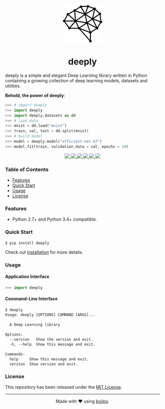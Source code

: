 <div align="center">
  <img src=".github/assets/logo.png" height="128">
  <h1>
      deeply
  </h1>
</div>

deeply is a simple and elegant Deep Learning library written in Python containing a growing collection of deep learning models, datasets and utilities.

**Behold, the power of deeply**:

```python
>>> # import deeply
>>> import deeply
>>> import deeply.datasets as dd
>>> # load data
>>> mnist = dd.load("mnist")
>>> train, val, test = dd.split(mnist)
>>> # build model
>>> model = deeply.model("efficient-net-b7")
>>> model.fit(train, validation_data = val, epochs = 10)
```

<p align="center">
    <a href='https://github.com/achillesrasquinha/deeply//actions?query=workflow:"Continuous Integration"'>
      <img src="https://img.shields.io/github/workflow/status/achillesrasquinha/deeply/Continuous Integration?style=flat-square">
    </a>
    <a href="https://coveralls.io/github/achillesrasquinha/deeply">
      <img src="https://img.shields.io/coveralls/github/achillesrasquinha/deeply.svg?style=flat-square">
    </a>
    <a href="https://pypi.org/project/deeply/">
      <img src="https://img.shields.io/pypi/v/deeply.svg?style=flat-square">
    </a>
    <a href="https://pypi.org/project/deeply/">
      <img src="https://img.shields.io/pypi/l/deeply.svg?style=flat-square">
    </a>
    <a href="https://pypi.org/project/deeply/">
		  <img src="https://img.shields.io/pypi/pyversions/deeply.svg?style=flat-square">
	  </a>
    <a href="https://git.io/boilpy">
      <img src="https://img.shields.io/badge/made%20with-boilpy-red.svg?style=flat-square">
    </a>
</p>

### Table of Contents
* [Features](#features)
* [Quick Start](#quick-start)
* [Usage](#usage)
* [License](#license)

### Features
* Python 2.7+ and Python 3.4+ compatible.

### Quick Start

```shell
$ pip install deeply
```

Check out [installation](docs/source/installation.md) for more details.

### Usage

#### Application Interface

```python
>>> import deeply
```


#### Command-Line Interface

```console
$ deeply
Usage: deeply [OPTIONS] COMMAND [ARGS]...

  A Deep Learning library

Options:
  --version   Show the version and exit.
  -h, --help  Show this message and exit.

Commands:
  help     Show this message and exit.
  version  Show version and exit.
```


### License

This repository has been released under the [MIT License](LICENSE).

---

<div align="center">
  Made with ❤️ using <a href="https://git.io/boilpy">boilpy</a>.
</div>